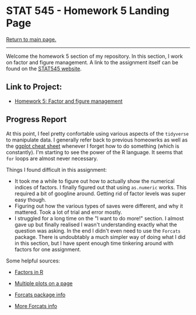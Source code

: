 STAT 545 - Homework 5 Landing Page
================

[Return to main page.](https://github.com/HScheiber/STAT545-hw-Scheiber-Hayden/blob/master/README.md "Main page")

------------------------------------------------------------------------

Welcome the homework 5 section of my repository. In this section, I work on factor and figure management. A link to the assignment itself can be found on the [STAT545 website](http://stat545.com/hw05_factor-figure-boss-repo-hygiene.html).

Link to Project:
-----

-   [Homework 5: Factor and figure management](/hw05/factor_figure_management.md)


Progress Report
---------------

At this point, I feel pretty confortable using various aspects of the `tidyverse` to manipulate data. I generally refer back to previous homeowrks as well as the [ggplot cheat sheet](https://www.rstudio.com/wp-content/uploads/2015/03/ggplot2-cheatsheet.pdf) whenever I forget how to do something (which is constantly). I'm starting to see the power of the R language. It seems that `for` loops are almost never necessary. 

Things I found difficult in this assignment:
- It took me a while to figure out how to actually show the numerical indices of factors. I finally figured out that using `as.numeric` works. This required a bit of googline around. Getting rid of factor levels was super easy though.
- Figuring out how the various types of saves were different, and why it mattered. Took a lot of trial and error mostly.
- I struggled for a long time on the "I want to do more!" section. I almost gave up but finally realised I wasn't understanding exactly what the question was asking. In the end I didn't even need to use the `Forcats` package. There is undoubtably a much simpler way of doing what I did in this section, but I have spent enough time tinkering around with factors for one assignment.

Some helpful sources:

- [Factors in R](https://www.stat.berkeley.edu/classes/s133/factors.html)

- [Multiple plots on a page](http://stat545.com/block020_multiple-plots-on-a-page.html)

- [Forcats package info](https://blog.rstudio.com/2016/08/31/forcats-0-1-0/)

- [More Forcats info](https://cran.r-project.org/web/packages/forcats/forcats.pdf)
